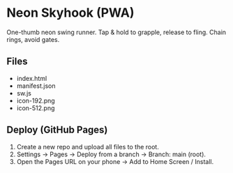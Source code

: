# Neon Skyhook (PWA)
One-thumb neon swing runner. Tap & hold to grapple, release to fling. Chain rings, avoid gates.

## Files
- index.html
- manifest.json
- sw.js
- icon-192.png
- icon-512.png

## Deploy (GitHub Pages)
1) Create a new repo and upload all files to the root.
2) Settings → Pages → Deploy from a branch → Branch: main (root).
3) Open the Pages URL on your phone → Add to Home Screen / Install.
